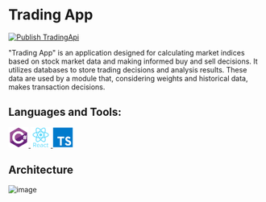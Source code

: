 # Trading App

[![Publish TradingApi](https://github.com/michalpawlik93/tradingApp/actions/workflows/main.yml/badge.svg)](https://github.com/michalpawlik93/tradingApp/actions/workflows/main.yml)


"Trading App" is an application designed for calculating market indices based on stock market data and making informed buy and sell decisions. It utilizes databases to store trading decisions and analysis results. These data are used by a module that, considering weights and historical data, makes transaction decisions.

## Languages and Tools:
<p align="left"> <a href="https://www.w3schools.com/cs/" target="_blank" rel="noreferrer"> <img src="https://raw.githubusercontent.com/devicons/devicon/master/icons/csharp/csharp-original.svg" alt="csharp" width="40" height="40"/> </a> <a href="https://reactjs.org/" target="_blank" rel="noreferrer"> <img src="https://raw.githubusercontent.com/devicons/devicon/master/icons/react/react-original-wordmark.svg" alt="react" width="40" height="40"/> </a> <a href="https://www.typescriptlang.org/" target="_blank" rel="noreferrer"> <img src="https://raw.githubusercontent.com/devicons/devicon/master/icons/typescript/typescript-original.svg" alt="typescript" width="40" height="40"/> </a> </p>

## Architecture

![image](https://github.com/michalpawlik93/tradingApp/assets/37804978/73a529e8-870a-4a6e-a1a1-d389a258a579)
